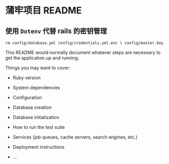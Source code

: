 # 蒲牢项目 README

## 使用 `Dotenv` 代替 rails 的密钥管理
`rm config/database.yml config/credentials.yml.enc \
config/master.key`

This README would normally document whatever steps are necessary to get the
application up and running.

Things you may want to cover:

* Ruby version

* System dependencies

* Configuration

* Database creation

* Database initialization

* How to run the test suite

* Services (job queues, cache servers, search engines, etc.)

* Deployment instructions

* ...
